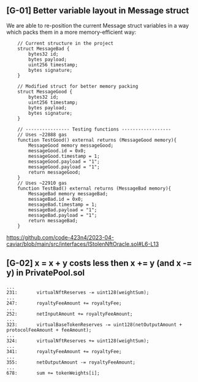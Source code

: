 ## [G-01] Better variable layout in Message struct
We are able to re-position the current Message struct variables in a way which packs them in a more memory-efficient way:
```
    // Current structure in the project
    struct MessageBad {
        bytes32 id;
        bytes payload;
        uint256 timestamp;
        bytes signature;
    }

    // Modified struct for better memory packing
    struct MessageGood {
        bytes32 id;
        uint256 timestamp;
        bytes payload;
        bytes signature;
    }

    // ---------------- Testing functions ------------------
    // Uses ~22888 gas
    function TestGood() external returns (MessageGood memory){
        MessageGood memory messageGood;
        messageGood.id = 0x0;
        messageGood.timestamp = 1;
        messageGood.payload = "1";
        messageGood.payload = "1";
        return messageGood;
    }
    // Uses ~22910 gas
    function TestBad() external returns (MessageBad memory){
        MessageBad memory messageBad;
        messageBad.id = 0x0;
        messageBad.timestamp = 1;
        messageBad.payload = "1";
        messageBad.payload = "1";
        return messageBad;
    }
```
https://github.com/code-423n4/2023-04-caviar/blob/main/src/interfaces/IStolenNftOracle.sol#L6-L13

## [G-02] x = x + y costs less then x += y (and x -= y) in PrivatePool.sol
```230:        virtualBaseTokenReserves += uint128(netInputAmount - feeAmount - protocolFeeAmount);
...
231:       virtualNftReserves -= uint128(weightSum);
...
247:       royaltyFeeAmount += royaltyFee;
...
252:       netInputAmount += royaltyFeeAmount;
...
323:       virtualBaseTokenReserves -= uint128(netOutputAmount + protocolFeeAmount + feeAmount);
...
324:       virtualNftReserves += uint128(weightSum);
...
341:       royaltyFeeAmount += royaltyFee;
...
355:       netOutputAmount -= royaltyFeeAmount;
...
678:       sum += tokenWeights[i];

```